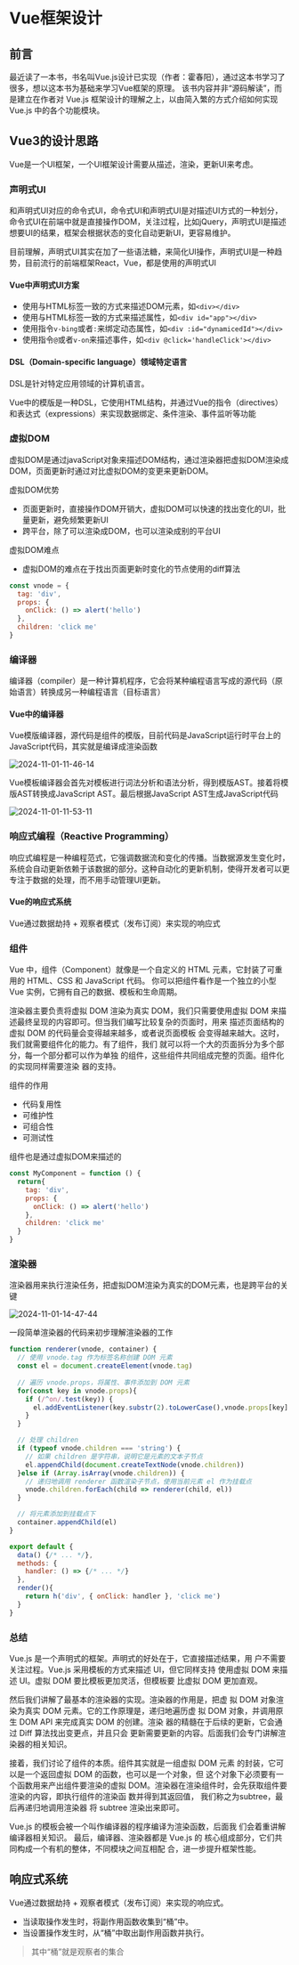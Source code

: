 
# Vue框架设计

## 前言

最近读了一本书，书名叫Vue.js设计已实现（作者：霍春阳），通过这本书学习了很多，想以这本书为基础来学习Vue框架的原理。
该书内容并非“源码解读”，而是建立在作者对 Vue.js 框架设计的理解之上，以由简入繁的方式介绍如何实现 Vue.js 中的各个功能模块。

## Vue3的设计思路

Vue是一个UI框架，一个UI框架设计需要从描述，渲染，更新UI来考虑。

### 声明式UI

和声明式UI对应的命令式UI，命令式UI和声明式UI是对描述UI方式的一种划分，命令式UI在前端中就是直接操作DOM，关注过程，比如jQuery，声明式UI是描述想要UI的结果，框架会根据状态的变化自动更新UI，更容易维护。

目前理解，声明式UI其实在加了一些语法糖，来简化UI操作，声明式UI是一种趋势，目前流行的前端框架React，Vue，都是使用的声明式UI

#### Vue中声明式UI方案

- 使用与HTML标签一致的方式来描述DOM元素，如`<div></div>`
- 使用与HTML标签一致的方式来描述属性，如`<div id="app"></div>`
- 使用指令`v-bing`或者`:`来绑定动态属性，如`<div :id="dynamicedId"></div>`
- 使用指令`@`或者`v-on`来描述事件，如`<div @click='handleClick'></div>`

#### DSL（Domain-specific language）领域特定语言

DSL是针对特定应用领域的计算机语言。

Vue中的模版是一种DSL，它使用HTML结构，并通过Vue的指令（directives）和表达式（expressions）来实现数据绑定、条件渲染、事件监听等功能

### 虚拟DOM

虚拟DOM是通过javaScript对象来描述DOM结构，通过渲染器把虚拟DOM渲染成DOM，页面更新时通过对比虚拟DOM的变更来更新DOM。

虚拟DOM优势

- 页面更新时，直接操作DOM开销大，虚拟DOM可以快速的找出变化的UI，批量更新，避免频繁更新UI
- 跨平台，除了可以渲染成DOM，也可以渲染成别的平台UI

虚拟DOM难点

- 虚拟DOM的难点在于找出页面更新时变化的节点使用的diff算法

```javascript
const vnode = {
  tag: 'div',
  props: {
    onClick: () => alert('hello')
  },
  children: 'click me'
}
```

### 编译器

编译器（compiler）是一种计算机程序，它会将某种编程语言写成的源代码（原始语言）转换成另一种编程语言（目标语言）

#### Vue中的编译器

Vue模版编译器，源代码是组件的模版，目前代码是JavaScript运行时平台上的JavaScript代码，其实就是编译成渲染函数

![2024-11-01-11-46-14](img/2024-11-01-11-46-14.png)

Vue模板编译器会首先对模板进行词法分析和语法分析，得到模版AST。接着将模版AST转换成JavaScript AST。最后根据JavaScript AST生成JavaScript代码

![2024-11-01-11-53-11](img/2024-11-01-11-53-11.png)

### 响应式编程（Reactive Programming）

响应式编程是一种编程范式，它强调数据流和变化的传播。当数据源发生变化时，系统会自动更新依赖于该数据的部分。这种自动化的更新机制，使得开发者可以更专注于数据的处理，而不用手动管理UI更新。

#### Vue的响应式系统

Vue通过数据劫持 + 观察者模式（发布订阅）来实现的响应式

### 组件

Vue 中，组件（Component）就像是一个自定义的 HTML 元素，它封装了可重用的 HTML、CSS 和 JavaScript 代码。
你可以把组件看作是一个独立的小型 Vue 实例，它拥有自己的数据、模板和生命周期。

渲染器主要负责将虚拟 DOM 渲染为真实 DOM，我们只需要使用虚拟 DOM
来描述最终呈现的内容即可。但当我们编写比较复杂的页面时，用来
描述页面结构的虚拟 DOM 的代码量会变得越来越多，或者说页面模板
会变得越来越大。这时，我们就需要组件化的能力。有了组件，我们
就可以将一个大的页面拆分为多个部分，每一个部分都可以作为单独
的组件，这些组件共同组成完整的页面。组件化的实现同样需要渲染
器的支持。

组件的作用

- 代码复用性
- 可维护性
- 可组合性
- 可测试性

组件也是通过虚拟DOM来描述的

```javascript
const MyComponent = function () {
  return{
    tag: 'div',
    props: {
      onClick: () => alert('hello')
    },
    children: 'click me'
  }
}
```

### 渲染器

渲染器用来执行渲染任务，把虚拟DOM渲染为真实的DOM元素，也是跨平台的关键

![2024-11-01-14-47-44](img/2024-11-01-14-47-44.png)

一段简单渲染器的代码来初步理解渲染器的工作

```javascript
function renderer(vnode, container) {
  // 使用 vnode.tag 作为标签名称创建 DOM 元素
  const el = document.createElement(vnode.tag)
  
  // 遍历 vnode.props，将属性、事件添加到 DOM 元素
  for(const key in vnode.props){
    if (/^on/.test(key)) {
      el.addEventListener(key.substr(2).toLowerCase(),vnode.props[key] )
    }
  }

  // 处理 children
  if (typeof vnode.children === 'string') {
    // 如果 children 是字符串，说明它是元素的文本子节点
    el.appendChild(document.createTextNode(vnode.children))
  }else if (Array.isArray(vnode.children)) {
    // 递归地调用 renderer 函数渲染子节点，使用当前元素 el 作为挂载点
    vnode.children.forEach(child => renderer(child, el))
  }

  // 将元素添加到挂载点下
  container.appendChild(el)
}
```

```javascript
export default {
  data() {/* ... */},
  methods: {
    handler: () => {/* ... */}
  },
  render(){
    return h('div', { onClick: handler }, 'click me')
  }
}
```

### 总结

Vue.js 是一个声明式的框架。声明式的好处在于，它直接描述结果，用
户不需要关注过程。Vue.js 采用模板的方式来描述 UI，但它同样支持
使用虚拟 DOM 来描述 UI。虚拟 DOM 要比模板更加灵活，但模板要
比虚拟 DOM 更加直观。

然后我们讲解了最基本的渲染器的实现。渲染器的作用是，把虚
拟 DOM 对象渲染为真实 DOM 元素。它的工作原理是，递归地遍历虚
拟 DOM 对象，并调用原生 DOM API 来完成真实 DOM 的创建。渲染
器的精髓在于后续的更新，它会通过 Diff 算法找出变更点，并且只会
更新需要更新的内容。后面我们会专门讲解渲染器的相关知识。

接着，我们讨论了组件的本质。组件其实就是一组虚拟 DOM 元素
的封装，它可以是一个返回虚拟 DOM 的函数，也可以是一个对象，但
这个对象下必须要有一个函数用来产出组件要渲染的虚拟 DOM。渲染器在渲染组件时，会先获取组件要渲染的内容，即执行组件的渲染函 数并得到其返回值，
我们称之为subtree，最后再递归地调用渲染器 将 subtree 渲染出来即可。

Vue.js 的模板会被一个叫作编译器的程序编译为渲染函数，后面我 们会着重讲解编译器相关知识。
最后，编译器、渲染器都是 Vue.js 的 核心组成部分，它们共同构成一个有机的整体，不同模块之间互相配 合，进一步提升框架性能。

## 响应式系统

Vue通过数据劫持 + 观察者模式（发布订阅）来实现的响应式。

- 当读取操作发生时，将副作用函数收集到“桶”中。
- 当设置操作发生时，从“桶”中取出副作用函数并执行。

> 其中“桶”就是观察者的集合


